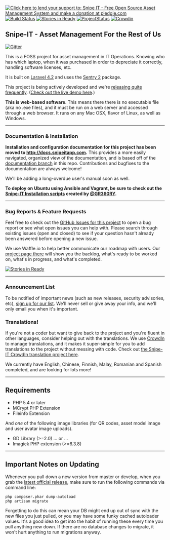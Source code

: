 [![Click here to lend your support to: Snipe IT - Free Open Source Asset Management System and make a donation at pledgie.com](https://pledgie.com/campaigns/22899.png?skin_name=chrome)](https://pledgie.com/campaigns/22899) [![Build Status](https://travis-ci.org/snipe/snipe-it.svg?branch=develop)](https://travis-ci.org/snipe/snipe-it) [![Stories in Ready](https://badge.waffle.io/snipe/snipe-it.png?label=ready&title=Ready)](http://waffle.io/snipe/snipe-it) [![ProjectStatus](http://stillmaintained.com/snipe/snipe-it.png)](http://stillmaintained.com/snipe/snipe-it) [![Crowdin](https://d322cqt584bo4o.cloudfront.net/snipe-it/localized.png)](https://crowdin.com/project/snipe-it)


## Snipe-IT - Asset Management For the Rest of Us

[![Gitter](https://badges.gitter.im/Join%20Chat.svg)](https://gitter.im/snipe/snipe-it?utm_source=badge&utm_medium=badge&utm_campaign=pr-badge&utm_content=badge)

This is a FOSS project for asset management in IT Operations. Knowing who has which laptop, when it was purchased in order to depreciate it correctly, handling software licenses, etc.

It is built on [Laravel 4.2](http://laravel.com) and uses the [Sentry 2](https://github.com/cartalyst/sentry) package.

This project is being actively developed and we're [releasing quite frequently](https://github.com/snipe/snipe-it/releases). ([Check out the live demo here](http://snipeitapp.com/demo.php).)

__This is web-based software__. This means there there is no executable file (aka no .exe files), and it must be run on a web server and accessed through a web browser. It runs on any Mac OSX, flavor of Linux, as well as Windows.

-----
### Documentation & Installation

__Installation and configuration documentation for this project has been moved to http://docs.snipeitapp.com.__ This provides a more easily navigated, organized view of the documentation, and is based off of the [documentation branch](https://github.com/snipe/snipe-it/tree/documentation) in this repo. Contributions and bugfixes to the documentation are always welcome!

We'll be adding a long-overdue user's manual soon as well.

__To deploy on Ubuntu using Ansible and Vagrant, be sure to check out the [Snipe-IT Installation scripts](https://github.com/GR360RY/snipeit-ansible) created by [@GR360RY](https://github.com/GR360RY/).__

-----
### Bug Reports & Feature Requests

Feel free to check out the [GitHub Issues for this project](https://github.com/snipe/snipe-it/issues) to open a bug report or see what open issues you can help with. Please search through existing issues (open and closed) to see if your question hasn't already been answered before opening a new issue.

We use Waffle.io to help better communicate our roadmap with users. Our [project page there](http://waffle.io/snipe/snipe-it) will show you the backlog, what's ready to be worked on, what's in progress, and what's completed.

[![Stories in Ready](https://badge.waffle.io/snipe/snipe-it.png?label=ready&title=Ready)](http://waffle.io/snipe/snipe-it)

-----
### Announcement List

To be notified of important news (such as new releases, security advisories, etc), [sign up for our list](http://eepurl.com/XyZKz). We'll never sell or give away your info, and we'll only email you when it's important.


### Translations!

If you're not a coder but want to give back to the project and you're fluent in other languages, consider helping out with the translations. We use [CrowdIn](https://crowdin.com) to manage translations, and it makes it super-simple for you to add translations to the project without messing with code. Check out [the Snipe-IT CrowdIn translation project here](https://crowdin.com/project/snipe-it/).

We currently have English, Chinese, Finnish, Malay, Romanian and Spanish completed, and are looking for lots more!

-----
## Requirements

- PHP 5.4 or later
- MCrypt PHP Extension
- Fileinfo Extension

And _one_ of the following image libraries (for QR codes, asset model image and user avatar image uploads).

- GD Library (>=2.0) … or …
- Imagick PHP extension (>=6.3.8)

-----

## Important Notes on Updating

Whenever you pull down a new version from master or develop, when you grab the [latest official release](https://github.com/snipe/snipe-it/releases), make sure to run the following commands via command line:

	php composer.phar dump-autoload
	php artisan migrate

Forgetting to do this can mean your DB might end up out of sync with the new files you just pulled, or you may have some funky cached autoloader values. It's a good idea to get into the habit of running these every time you pull anything new down. If there are no database changes to migrate, it won't hurt anything to run migrations anyway.
